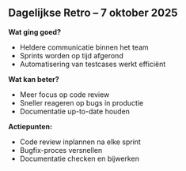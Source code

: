 ## Dagelijkse Retro – 7 oktober 2025

**Wat ging goed?**

- Heldere communicatie binnen het team
- Sprints worden op tijd afgerond
- Automatisering van testcases werkt efficiënt

**Wat kan beter?**

- Meer focus op code review
- Sneller reageren op bugs in productie
- Documentatie up-to-date houden

**Actiepunten:**

- Code review inplannen na elke sprint
- Bugfix-proces versnellen
- Documentatie checken en bijwerken
